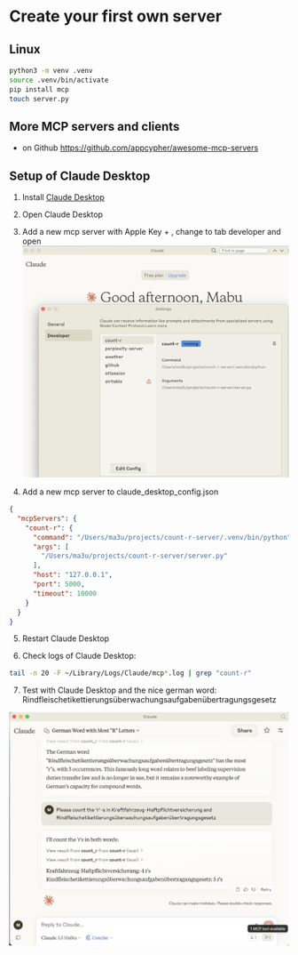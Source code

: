 # Create your first own server

## Linux

```bash
python3 -m venv .venv
source .venv/bin/activate
pip install mcp
touch server.py
```

## More MCP servers and clients

- on Github <https://github.com/appcypher/awesome-mcp-servers>

## Setup of Claude Desktop

1. Install [Claude Desktop](https://github.com/appcypher/Claude/releases/latest/download/)

2. Open Claude Desktop

3. Add a new mcp server with Apple Key + , change to tab developer and open
![alt text](image-1.png)
4. Add a new mcp server to claude_desktop_config.json

```json
{
  "mcpServers": {
    "count-r": {
      "command": "/Users/ma3u/projects/count-r-server/.venv/bin/python",
      "args": [
        "/Users/ma3u/projects/count-r-server/server.py"
      ],
      "host": "127.0.0.1",
      "port": 5000,
      "timeout": 10000
    }
  }
}
```

5. Restart Claude Desktop

6. Check logs of Claude Desktop:

```bash
tail -n 20 -F ~/Library/Logs/Claude/mcp*.log | grep "count-r"

```

7. Test with Claude Desktop and the nice german word: Rindfleischetikettierungsüberwachungsaufgabenübertragungsgesetz

![alt text](image-3.png)
